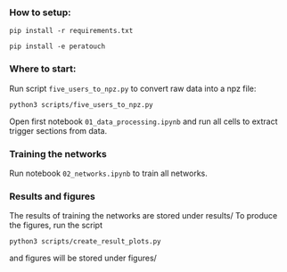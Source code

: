 ### How to setup:

`pip install -r requirements.txt`

`pip install -e peratouch`

### Where to start:

Run script `five_users_to_npz.py` to convert raw data into a npz file:

`python3 scripts/five_users_to_npz.py`

Open first notebook `01_data_processing.ipynb` and run all cells to extract trigger sections from data.

### Training the networks 

Run notebook `02_networks.ipynb` to train all networks.

### Results and figures
The results of training the networks are stored under results/
To produce the figures, run the script

`python3 scripts/create_result_plots.py`

and figures will be stored under figures/


